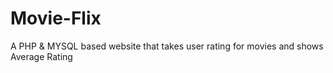 # Movie-Flix
A PHP & MYSQL based website that takes user rating for movies and shows Average Rating
